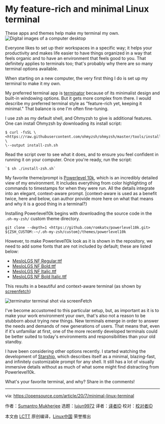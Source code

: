 [#]: collector: (lujun9972)
[#]: translator: (geekpi)
[#]: reviewer: ( )
[#]: publisher: ( )
[#]: url: ( )
[#]: subject: (My feature-rich and minimal Linux terminal)
[#]: via: (https://opensource.com/article/20/7/minimal-linux-terminal)
[#]: author: (Sumantro Mukherjee https://opensource.com/users/sumantro)

My feature-rich and minimal Linux terminal
======
These apps and themes help make my terminal my own.
![Digital images of a computer desktop][1]

Everyone likes to set up their workspaces in a specific way; it helps your productivity and makes life easier to have things organized in a way that feels organic and to have an environment that feels good to you. That definitely applies to terminals too; that's probably why there are so many terminal options available.

When starting on a new computer, the very first thing I do is set up my terminal to make it my own.

My preferred terminal app is [terminator][2] because of its minimalist design and built-in windowing options. But it gets more complex from there. I would describe my preferred terminal style as "feature-rich yet, keeping it minimal." That balance is one I'm often fine-tuning.

I use zsh as my default shell, and Ohmyzsh to give is additional features. One can install Ohmyzsh by downloading its install script:


```
$ curl -fsSL \
<https://raw.githubusercontent.com/ohmyzsh/ohmyzsh/master/tools/install.sh> \
\--output install-zsh.sh
```

Read the script over to see what it does, and to ensure you feel confident in running it on your computer. Once you're ready, run the script:


```
`$ sh ./install-zsh.sh`
```

My favorite theme/prompt is [Powerlevel 10k][3], which is an incredibly detailed view of my environment. It includes everything from color highlighting of commands to timestamps for when they were run. All the details integrate into an elegant, context-aware prompt. [context-aware is used as a benefit twice, here and below, can author provide more here on what that means and why it is a good thing in a terminal?}

Installing Powerlevel10k begins with downloading the source code in the `.oh-my-zsh/` custom theme directory.


```
git clone --depth=1 <https://github.com/romkatv/powerlevel10k.git>
${ZSH_CUSTOM:-~/.oh-my-zsh/custom}/themes/powerlevel10k
```

However, to make Powerlevel10k look as it is shown in the repository, we need to add some fonts that are not included by default; these are listed below:

  * [MesloLGS NF Regular.ttf][4]
  * [MesloLGS NF Bold.ttf][5]
  * [MesloLGS NF Italic.ttf][6]
  * [MesloLGS NF Bold Italic.ttf][7]



This results in a beautiful and context-aware terminal (as shown by [screenfetch][8])

![terminator terminal shot via screenFetch ][9]

I've become accustomed to this particular setup, but, as important as it is to make your work environment your own, that's also not a reason to be stubborn about trying new things. New terminals emerge in order to answer the needs and demands of new generations of users. That means that, even if it's unfamiliar at first, one of the more recently developed terminals could be better suited to today's environments and responsibilities than your old standby.

I have been considering other options recently. I started watching the development of [Starship][10], which describes itself as a minimal, blazing-fast, and infinitely customizable prompt for any shell. It still has a lot of visually immersive details without as much of what some might find distracting from Powerlevel10k.

What's your favorite terminal, and why? Share in the comments!

--------------------------------------------------------------------------------

via: https://opensource.com/article/20/7/minimal-linux-terminal

作者：[Sumantro Mukherjee][a]
选题：[lujun9972][b]
译者：[译者ID](https://github.com/译者ID)
校对：[校对者ID](https://github.com/校对者ID)

本文由 [LCTT](https://github.com/LCTT/TranslateProject) 原创编译，[Linux中国](https://linux.cn/) 荣誉推出

[a]: https://opensource.com/users/sumantro
[b]: https://github.com/lujun9972
[1]: https://opensource.com/sites/default/files/styles/image-full-size/public/lead-images/computer_desk_home_laptop_browser.png?itok=Y3UVpY0l (Digital images of a computer desktop)
[2]: https://terminator-gtk3.readthedocs.io/en/latest/
[3]: https://github.com/romkatv/powerlevel10k
[4]: https://github.com/romkatv/powerlevel10k-media/raw/master/MesloLGS%20NF%20Regular.ttf
[5]: https://github.com/romkatv/powerlevel10k-media/raw/master/MesloLGS%20NF%20Bold.ttf
[6]: https://github.com/romkatv/powerlevel10k-media/raw/master/MesloLGS%20NF%20Italic.ttf
[7]: https://github.com/romkatv/powerlevel10k-media/raw/master/MesloLGS%20NF%20Bold%20Italic.ttf
[8]: https://github.com/KittyKatt/screenFetch
[9]: https://opensource.com/sites/default/files/uploads/osdc00_edit.png (terminator terminal shot via screenFetch )
[10]: https://starship.rs/
